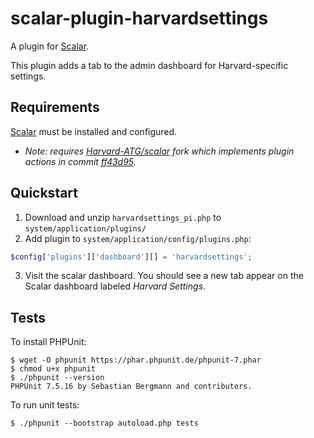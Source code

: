  # scalar-plugin-harvardsettings

A plugin for [Scalar](https://github.com/anvc/scalar). 

This plugin adds a tab to the admin dashboard for Harvard-specific settings.

## Requirements

[Scalar](https://github.com/anvc/scalar) must be installed and configured. 
    
- _Note: requires [Harvard-ATG/scalar](https://github.com/Harvard-ATG/scalar/commits/dev) fork which implements plugin actions in commit [ff43d95](https://github.com/Harvard-ATG/scalar/commit/ff43d95f4c37b40afa3c4daf452da90a4c1359ff)._

## Quickstart

1. Download and unzip `harvardsettings_pi.php` to `system/application/plugins/`
2. Add plugin to `system/application/config/plugins.php`:

```php
$config['plugins']['dashboard'][] = 'harvardsettings';
```
3. Visit the scalar dashboard. You should see a new tab appear on the Scalar dashboard labeled _Harvard Settings_.

## Tests

To install PHPUnit:

```
$ wget -O phpunit https://phar.phpunit.de/phpunit-7.phar
$ chmod u+x phpunit
$ ./phpunit --version
PHPUnit 7.5.16 by Sebastian Bergmann and contributors.
```

To run unit tests:

```
$ ./phpunit --bootstrap autoload.php tests
```
